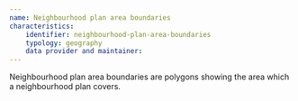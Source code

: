 ```yaml
---
name: Neighbourhood plan area boundaries
characteristics:
    identifier: neighbourhood-plan-area-boundaries
    typology: geography
    data provider and maintainer: 
---
```


Neighbourhood plan area boundaries are polygons showing the area which a neighbourhood plan covers.
